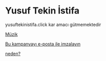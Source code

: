# Yusuf Tekin İstifa

yusuftekinistifa.click kar amacı gütmemektedir

[Müzik](https://youtu.be/r3C2Ya5Q9Ps?si=OHRsUIGM0k5UbjzG)


[Bu kampanyayı e-posta ile imzalayın](https://www.change.org/p/yusuf-tekin-istifa-imza-kampanyası?redirect_reason=guest_user)

[neden?](/neden.md)
